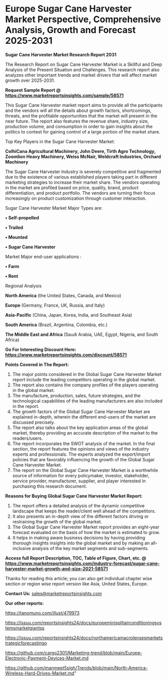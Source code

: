 # Europe Sugar Cane Harvester Market Perspective, Comprehensive Analysis, Growth and Forecast 2025-2031

<strong>Sugar Cane Harvester Market Research Report 2031</strong>

The Research Report on Sugar Cane Harvester Market is a Skillful and Deep Analysis of the Present Situation and Challenges. This research report also analyzes other important trends and market drivers that will affect market growth over 2025-2031.

<strong>Request Sample Report @ <a href=https://www.marketreportsinsights.com/sample/58571>https://www.marketreportsinsights.com/sample/58571</a></strong>

This Sugar Cane Harvester market report aims to provide all the participants and the vendors will all the details about growth factors, shortcomings, threats, and the profitable opportunities that the market will present in the near future. The report also features the revenue share, industry size, production volume, and consumption in order to gain insights about the politics to contest for gaining control of a large portion of the market share.

Top Key Players in the Sugar Cane Harvester Market:

<strong>ColhiCana Agricultural Machinery, John Deere, Tirth Agro Technology, Zoomlion Heavy Machinery, Weiss McNair, Weldcraft Industries, Orchard Machinery</strong>

The Sugar Cane Harvester Industry is severely competitive and fragmented due to the existence of various established players taking part in different marketing strategies to increase their market share. The vendors operating in the market are profiled based on price, quality, brand, product differentiation, and product portfolio. The vendors are turning their focus increasingly on product customization through customer interaction.

Sugar Cane Harvester Market Major Types are:

<strong>• Self-propelled

• Trailed

• Mounted

• Sugar Cane Harvester</strong>

Market Major end-user applications :

<strong>• Farm

• Rent</strong>

Regional Analysis

</u><strong><b>North America</b></strong> (the United States, Canada, and Mexico)

<strong><b>Europe </b></strong>(Germany, France, UK, Russia, and Italy)

<strong><b>Asia-Pacific</b></strong> (China, Japan, Korea, India, and Southeast Asia)

<strong><b>South America</b></strong> (Brazil, Argentina, Colombia, etc.)

<strong><b>The Middle East and Africa</b></strong> (Saudi Arabia, UAE, Egypt, Nigeria, and South Africa)

<strong>Go For Interesting Discount Here: <a href=https://www.marketreportsinsights.com/discount/58571>https://www.marketreportsinsights.com/discount/58571</a></strong>

<strong>Points Covered in The Report:</strong>
<ol>
  <li>The major points considered in the Global Sugar Cane Harvester Market report include the leading competitors operating in the global market.</li>
  <li>The report also contains the company profiles of the players operating in the global market.</li>
  <li>The manufacture, production, sales, future strategies, and the technological capabilities of the leading manufacturers are also included in the report.</li>
  <li>The growth factors of the Global Sugar Cane Harvester Market are explained in-depth, wherein the different end-users of the market are discussed precisely.</li>
  <li>The report also talks about the key application areas of the global market, thereby providing an accurate description of the market to the readers/users.</li>
  <li>The report incorporates the SWOT analysis of the market. In the final section, the report features the opinions and views of the industry experts and professionals. The experts analyzed the export/import policies that are favorably influencing the growth of the Global Sugar Cane Harvester Market.</li>
  <li>The report on the Global Sugar Cane Harvester Market is a worthwhile source of information for every policymaker, investor, stakeholder, service provider, manufacturer, supplier, and player interested in purchasing this research document.</li>
</ol>
<strong>Reasons for Buying Global Sugar Cane Harvester Market Report:</strong>

<ol>
  <li>The report offers a detailed analysis of the dynamic competitive landscape that keeps the reader/client well ahead of the competitors.</li>
  <li>It also presents an in-depth view of the different factors driving or restraining the growth of the global market.</li>
  <li>The Global Sugar Cane Harvester Market report provides an eight-year forecast evaluated on the basis of how the market is estimated to grow.</li>
  <li>It helps in making aware business decisions by having providing thorough insights insights into the global market and by making an all-inclusive analysis of the key market segments and sub-segments.</li>
</ol>
<strong>Access full Report Description, TOC, Table of Figure, Chart, etc. @ <a href=https://www.marketreportsinsights.com/industry-forecast/sugar-cane-harvester-market-growth-and-size-2021-58571>https://www.marketreportsinsights.com/industry-forecast/sugar-cane-harvester-market-growth-and-size-2021-58571</a></strong>


Thanks for reading this article; you can also get individual chapter wise section or region wise report version like Asia, United States, Europe.

<strong>Contact Us:</strong>
sales@marketreportsinsights.com

<strong>Our other reports:</strong>

<a href=https://tanomuno.com/illust/479973>https://tanomuno.com/illust/479973</a>

<a href=https://issuu.com/reportsinsights24/docs/europeminisplitairconditioningsystemsmarketgiantss>https://issuu.com/reportsinsights24/docs/europeminisplitairconditioningsystemsmarketgiantss</a>

<a href=https://issuu.com/reportsinsights24/docs/northamericamacrolensesmarketstrategicforecastingo>https://issuu.com/reportsinsights24/docs/northamericamacrolensesmarketstrategicforecastingo</a>

<a href=https://github.com/cargo2301/Marketing-trend/blob/main/Europe-Electronic-Payment-Devices-Market.md>https://github.com/cargo2301/Marketing-trend/blob/main/Europe-Electronic-Payment-Devices-Market.md</a>

<a href=https://github.com/manmeet5sigh/Trends/blob/main/North-America-Wireless-Hard-Drives-Market.md>https://github.com/manmeet5sigh/Trends/blob/main/North-America-Wireless-Hard-Drives-Market.md</a>"
